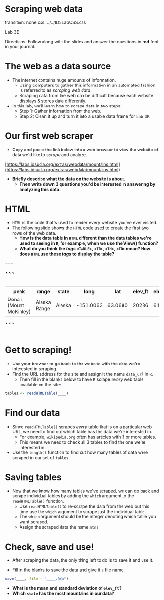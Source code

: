 Scraping web data
===
transition: none
css: ../../IDSLabCSS.css

Lab 3E

Directions: Follow along with the slides and answer the questions in **red** font in your journal.




The web as a data source
===

- The internet contains huge amounts of information.
  - Using computers to gather this information in an automated fashion is referred to as _scraping web data_.
  - Scraping data from the web can be difficult because each website displays & stores data differently.
- In this lab, we'll learn how to scrape data in two steps:
  - Step 1: Gather information from the web.
  - Step 2: Clean it up and turn it into a usable data frame for `Lab 3F`.
  

Our first web scraper
===

- Copy and paste the link below into a web browser to view the website of data we'd like to _scrape_ and analyze.

[https://labs.idsucla.org/extras/webdata/mountains.html](https://labs.idsucla.org/extras/webdata/mountains.html)

- **Briefly describe what the data on the website is about.**
    - **Then write down 3 questions you'd be interested in answering by analyzing this data.**


HTML
===

- `HTML` is the code that's used to render every website you've ever visited.
- The following slide shows the `HTML` code used to create the first two rows of the web data.
    - **How is the data table in `HTML` different than the data tables we're used to seeing in `R`, for example, when we use the View() function?**
    - **What do you think the _tags_ `<TABLE>`, `<TR>`, `<TH>`, `<TD>` mean? How does `HTML` use these _tags_ to display the table?**
    

===

<font size = "6">
```
<TABLE>
  <TR>
    <TH>peak</TH>
    <TH>range</TH>
    <TH>state</TH>
    <TH>long</TH>
    <TH>lat</TH>
    <TH>elev_ft</TH>
    <TH>elev_m</TH>
    <TH>prominence_ft</TH>
    <TH>prominence_m</TH>
    <TH>rank</TH>
  </TR>
  <TR>
    <TD>Denali (Mount McKinley)</TD>
    <TD>Alaska Range</TD>
    <TD>Alaska</TD>
    <TD>-151.0063</TD>
    <TD>63.0690</TD>
    <TD>20236</TD>
    <TD>6168</TD>
    <TD>20174</TD>
    <TD>6149</TD>
    <TD>1</TD>
  </TR>
</TABLE>
```
</font>


Get to scraping!
===

- Use your browser to go back to the website with the data we're interested in scraping.
- Find the URL address for the site and assign it the name `data_url` in `R`.
    - Then fill in the blanks below to have `R` scrape _every_ web table available on the site:


```r
tables <- readHTMLTable(____)
```



Find our data
===

- Since `readHTMLTable()` scrapes _every_ table that is on a particular web URL, we need to find out which table has the data we're interested in.
    - For example, `wikipedia.org` often has articles with 3 or more tables.
    - This means we need to check all 3 tables to find the one we're interested in.
- Use the `length()` function to find out how many tables of data were scraped in our set of `tables`.


Saving tables
===

- Now that we know how many tables we've scraped, we can go back and scrape individual tables by adding the `which` argument to the `readHTMLTable()` function.
    - Use `readHTMLTable()` to re-scrape the data from the web but this time use the `which` argument to scrape just the individual table.
    - The `which` argument should be the integer denoting which table you want scraped.
    - Assign the scraped data the name `mtns`


Check, save and use!
===

- After scraping the data, the only thing left to do is to save it and use it.

- Fill in the blanks to save the data and give it a file name

```r
save(____, file = "____.Rda")
```

- **What is the mean and standard deviation of `elev_ft`?**
- **Which `state` has the most mountains in our data?**
